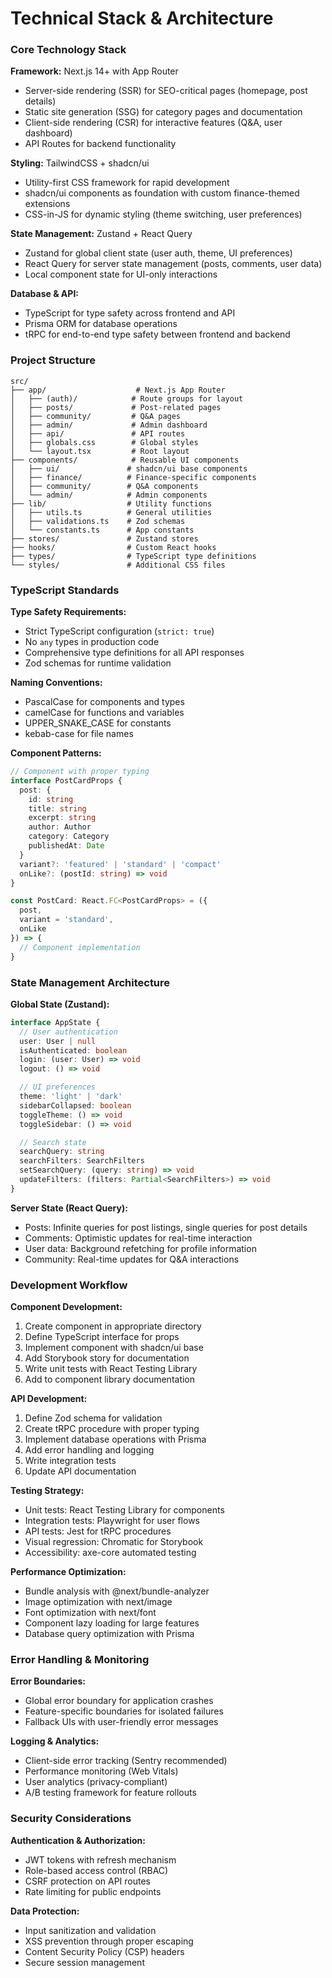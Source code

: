 # Technical Stack & Architecture

### Core Technology Stack

**Framework:** Next.js 14+ with App Router
- Server-side rendering (SSR) for SEO-critical pages (homepage, post details)
- Static site generation (SSG) for category pages and documentation
- Client-side rendering (CSR) for interactive features (Q&A, user dashboard)
- API Routes for backend functionality

**Styling:** TailwindCSS + shadcn/ui
- Utility-first CSS framework for rapid development
- shadcn/ui components as foundation with custom finance-themed extensions
- CSS-in-JS for dynamic styling (theme switching, user preferences)

**State Management:** Zustand + React Query
- Zustand for global client state (user auth, theme, UI preferences)
- React Query for server state management (posts, comments, user data)
- Local component state for UI-only interactions

**Database & API:**
- TypeScript for type safety across frontend and API
- Prisma ORM for database operations
- tRPC for end-to-end type safety between frontend and backend

### Project Structure

```
src/
├── app/                    # Next.js App Router
│   ├── (auth)/            # Route groups for layout
│   ├── posts/             # Post-related pages
│   ├── community/         # Q&A pages
│   ├── admin/             # Admin dashboard
│   ├── api/               # API routes
│   ├── globals.css        # Global styles
│   └── layout.tsx         # Root layout
├── components/            # Reusable UI components
│   ├── ui/               # shadcn/ui base components
│   ├── finance/          # Finance-specific components
│   ├── community/        # Q&A components
│   └── admin/            # Admin components
├── lib/                  # Utility functions
│   ├── utils.ts          # General utilities
│   ├── validations.ts    # Zod schemas
│   └── constants.ts      # App constants
├── stores/               # Zustand stores
├── hooks/                # Custom React hooks
├── types/                # TypeScript type definitions
└── styles/               # Additional CSS files
```

### TypeScript Standards

**Type Safety Requirements:**
- Strict TypeScript configuration (`strict: true`)
- No `any` types in production code
- Comprehensive type definitions for all API responses
- Zod schemas for runtime validation

**Naming Conventions:**
- PascalCase for components and types
- camelCase for functions and variables
- UPPER_SNAKE_CASE for constants
- kebab-case for file names

**Component Patterns:**
```typescript
// Component with proper typing
interface PostCardProps {
  post: {
    id: string
    title: string
    excerpt: string
    author: Author
    category: Category
    publishedAt: Date
  }
  variant?: 'featured' | 'standard' | 'compact'
  onLike?: (postId: string) => void
}

const PostCard: React.FC<PostCardProps> = ({
  post,
  variant = 'standard',
  onLike
}) => {
  // Component implementation
}
```

### State Management Architecture

**Global State (Zustand):**
```typescript
interface AppState {
  // User authentication
  user: User | null
  isAuthenticated: boolean
  login: (user: User) => void
  logout: () => void

  // UI preferences
  theme: 'light' | 'dark'
  sidebarCollapsed: boolean
  toggleTheme: () => void
  toggleSidebar: () => void

  // Search state
  searchQuery: string
  searchFilters: SearchFilters
  setSearchQuery: (query: string) => void
  updateFilters: (filters: Partial<SearchFilters>) => void
}
```

**Server State (React Query):**
- Posts: Infinite queries for post listings, single queries for post details
- Comments: Optimistic updates for real-time interaction
- User data: Background refetching for profile information
- Community: Real-time updates for Q&A interactions

### Development Workflow

**Component Development:**
1. Create component in appropriate directory
2. Define TypeScript interface for props
3. Implement component with shadcn/ui base
4. Add Storybook story for documentation
5. Write unit tests with React Testing Library
6. Add to component library documentation

**API Development:**
1. Define Zod schema for validation
2. Create tRPC procedure with proper typing
3. Implement database operations with Prisma
4. Add error handling and logging
5. Write integration tests
6. Update API documentation

**Testing Strategy:**
- Unit tests: React Testing Library for components
- Integration tests: Playwright for user flows
- API tests: Jest for tRPC procedures
- Visual regression: Chromatic for Storybook
- Accessibility: axe-core automated testing

**Performance Optimization:**
- Bundle analysis with @next/bundle-analyzer
- Image optimization with next/image
- Font optimization with next/font
- Component lazy loading for large features
- Database query optimization with Prisma

### Error Handling & Monitoring

**Error Boundaries:**
- Global error boundary for application crashes
- Feature-specific boundaries for isolated failures
- Fallback UIs with user-friendly error messages

**Logging & Analytics:**
- Client-side error tracking (Sentry recommended)
- Performance monitoring (Web Vitals)
- User analytics (privacy-compliant)
- A/B testing framework for feature rollouts

### Security Considerations

**Authentication & Authorization:**
- JWT tokens with refresh mechanism
- Role-based access control (RBAC)
- CSRF protection on API routes
- Rate limiting for public endpoints

**Data Protection:**
- Input sanitization and validation
- XSS prevention through proper escaping
- Content Security Policy (CSP) headers
- Secure session management
